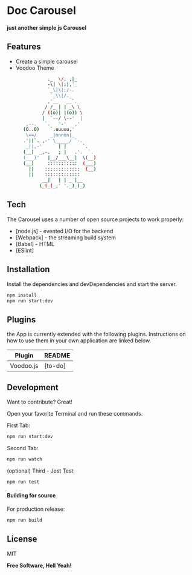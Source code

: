# Doc Carousel
#### just another simple js Carousel

## Features
- Create a simple carousel
- Voodoo Theme

```sh
               ._  \/, ,|_
               -\| \|;|,'_
               `_\|\|;/-.
                `_\\|/._
               ,'__   __`.
              / /_ | | _\ \
             / ((o)| |(o)) \
             |  `--/ \--'  |
       ,--.   `.   '-'   ,'
      (O..O)    `.uuuuu,'
       \==/     _|nnnnn|_
      .'||`. ,-' \_____/ `-.
       _||,-'      | |      `.
      (__)  _,-.   ; |   .'.  `.
      (___)'   |__/___\__|  \(__)
      (__)     :::::::::::  (___)
        ||    :::::::::::::  (__)
        ||    :::::::::::::
             __|   | | _ |__
            (_(_(_,' '._)_)_)
```
## Tech

The Carousel uses a number of open source projects to work properly:

- [node.js] - evented I/O for the backend
- [Webpack] - the streaming build system
- [Babel] - HTML
- [ESlint] 

## Installation
Install the dependencies and devDependencies and start the server.

```sh
npm install
npm run start:dev
```

## Plugins

the App is currently extended with the following plugins.
Instructions on how to use them in your own application are linked below.

| Plugin | README |
| ------ | ------ |
| Voodoo.js | [to-do] |


## Development

Want to contribute? Great!

Open your favorite Terminal and run these commands.

First Tab:

```sh
npm run start:dev
```

Second Tab:

```sh
npm run watch
```

(optional) Third - Jest Test:

```sh
npm run test
```

#### Building for source

For production release:

```sh
npm run build
```

## License

MIT

**Free Software, Hell Yeah!**
